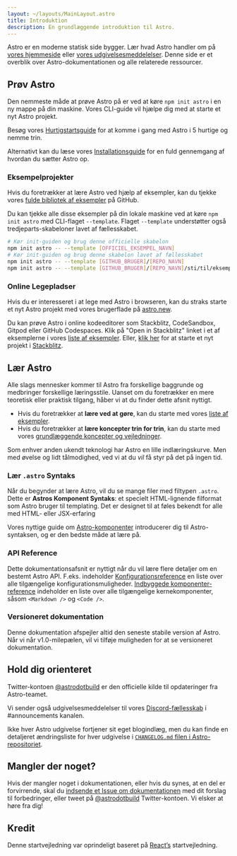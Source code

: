```yaml
---
layout: ~/layouts/MainLayout.astro
title: Introduktion
description: En grundlæggende introduktion til Astro.
---
```


Astro er en moderne statisk side bygger. Lær hvad Astro handler om på [vores hjemmeside](https://astro.build/) eller [vores udgivelsesmeddelelser](https://astro.build/blog/introducing-astro). Denne side er et overblik over Astro-dokumentationen og alle relaterede ressourcer.

## Prøv Astro

Den nemmeste måde at prøve Astro på er ved at køre `npm init astro` i en ny mappe på din maskine. Vores CLI-guide vil hjælpe dig med at starte et nyt Astro projekt.

Besøg vores [Hurtigstartsguide](/quick-start) for at komme i gang med Astro i 5 hurtige og nemme trin.

Alternativt kan du læse vores [Installationsguide](/installation) for en fuld gennemgang af hvordan du sætter Astro op.

### Eksempelprojekter

Hvis du foretrækker at lære Astro ved hjælp af eksempler, kan du tjekke vores [fulde bibliotek af eksempler](https://github.com/withastro/astro/tree/main/examples) på GitHub.

Du kan tjekke alle disse eksempler på din lokale maskine ved at køre `npm init astro` med CLI-flaget `--template`. Flaget `--template` understøtter også tredjeparts-skabeloner lavet af fællesskabet.

```bash
# Kør init-guiden og brug denne officielle skabelon
npm init astro -- --template [OFFICIEL_EKSEMPEL_NAVN]
# Kør init-guiden og brug denne skabelon lavet af fællesskabet
npm init astro -- --template [GITHUB_BRUGER]/[REPO_NAVN]
npm init astro -- --template [GITHUB_BRUGER]/[REPO_NAVN]/sti/til/eksempel
```

### Online Legepladser

Hvis du er interesseret i at lege med Astro i browseren, kan du straks starte et nyt Astro projekt med vores brugerflade på [astro.new](https://astro.new/).

Du kan prøve Astro i online kodeeditorer som Stackblitz, CodeSandbox, Gitpod eller GitHub Codespaces. Klik på "Open in Stackblitz" linket i et af eksemplerne i vores [liste af eksempler](https://github.com/withastro/astro/tree/main/examples). Eller, [klik her](https://stackblitz.com/fork/astro) for at starte et nyt projekt i [Stackblitz](https://stackblitz.com/fork/astro).

## Lær Astro

Alle slags mennesker kommer til Astro fra forskellige baggrunde og medbringer forskellige læringsstile. Uanset om du foretrækker en mere teoretisk eller praktisk tilgang, håber vi at du finder dette afsnit nyttigt.

- Hvis du foretrækker at **lære ved at gøre**, kan du starte med vores [liste af eksempler](https://github.com/withastro/astro/tree/main/examples).
- Hvis du foretrækker at **lære koncepter trin for trin**, kan du starte med vores [grundlæggende koncepter og vejledninger](/core-concepts/project-structure).

Som enhver anden ukendt teknologi har Astro en lille indlæringskurve. Men med øvelse og lidt tålmodighed, ved vi at du _vil_ få styr på det på ingen tid.

### Lær `.astro` Syntaks

Når du begynder at lære Astro, vil du se mange filer med filtypen `.astro`. Dette er **Astros Komponent Syntaks**: et specielt HTML-lignende filformat som Astro bruger til templating. Det er designet til at føles bekendt for alle med HTML- eller JSX-erfaring

Vores nyttige guide om [Astro-komponenter](/core-concepts/astro-components) introducerer dig til Astro-syntaksen, og er den bedste måde at lære på.

### API Reference

Dette dokumentationsafsnit er nyttigt når du vil lære flere detaljer om en bestemt Astro API. F.eks. indeholder [Konfigurationsreference](/reference/configuration-reference) en liste over alle tilgængelige konfigurationsmuligheder. [Indbyggede komponenter-reference](/reference/builtin-components) indeholder en liste over alle tilgængelige kernekomponenter, såsom `<Markdown />` og `<Code />`.

### Versioneret dokumentation

Denne dokumentation afspejler altid den seneste stabile version af Astro. Når vi når v1.0-milepælen, vil vi tilføje muligheden for at se versioneret dokumentation.

## Hold dig orienteret

Twitter-kontoen [@astrodotbuild](https://twitter.com/astrodotbuild) er den officielle kilde til opdateringer fra Astro-teamet.

Vi sender også udgivelsesmeddelelser til vores [Discord-fællesskab](https://astro.build/chat) i #announcements kanalen.

Ikke hver Astro udgivelse fortjener sit eget blogindlæg, men du kan finde en detaljeret ændringsliste for hver udgivelse i [`CHANGELOG.md` filen i Astro-repositoriet](https://github.com/withastro/astro/blob/main/packages/astro/CHANGELOG.md).

## Mangler der noget?

Hvis der mangler noget i dokumentationen, eller hvis du synes, at en del er forvirrende, skal du [indsende et Issue om dokumentationen](https://github.com/withastro/astro/issues/new/choose) med dit forslag til forbedringer, eller tweet på [@astrodotbuild](https://twitter.com/astrodotbuild) Twitter-kontoen. Vi elsker at høre fra dig!

## Kredit

Denne startvejledning var oprindeligt baseret på [React’s](https://reactjs.org/) startvejledning.
